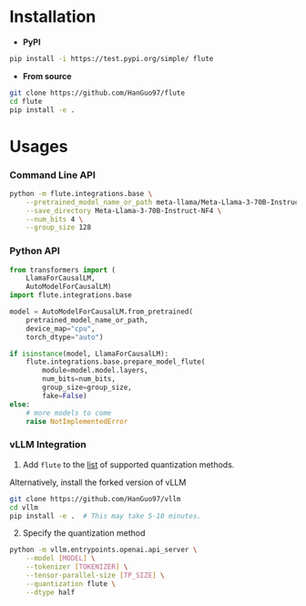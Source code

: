 # Installation

- **PyPI**
```bash
pip install -i https://test.pypi.org/simple/ flute
```

- **From source**
```bash
git clone https://github.com/HanGuo97/flute
cd flute
pip install -e .
```

# Usages

### Command Line API

```bash
python -m flute.integrations.base \
    --pretrained_model_name_or_path meta-llama/Meta-Llama-3-70B-Instruct \
    --save_directory Meta-Llama-3-70B-Instruct-NF4 \
    --num_bits 4 \
    --group_size 128
```

### Python API
```python
from transformers import (
    LlamaForCausalLM,
    AutoModelForCausalLM)
import flute.integrations.base

model = AutoModelForCausalLM.from_pretrained(
    pretrained_model_name_or_path,
    device_map="cpu",
    torch_dtype="auto")

if isinstance(model, LlamaForCausalLM):
    flute.integrations.base.prepare_model_flute(
        module=model.model.layers,
        num_bits=num_bits,
        group_size=group_size,
        fake=False)
else:
    # more models to come
    raise NotImplementedError
```

### vLLM Integration

1. Add `flute` to the [list](https://github.com/HanGuo97/vllm/blob/flute-integration/vllm/model_executor/layers/quantization/__init__.py#L37) of supported quantization methods.

Alternatively, install the forked version of vLLM
```bash
git clone https://github.com/HanGuo97/vllm
cd vllm
pip install -e .  # This may take 5-10 minutes.
```


2. Specify the quantization method
```bash
python -m vllm.entrypoints.openai.api_server \
    --model [MODEL] \
    --tokenizer [TOKENIZER] \
    --tensor-parallel-size [TP_SIZE] \
    --quantization flute \
    --dtype half
```
